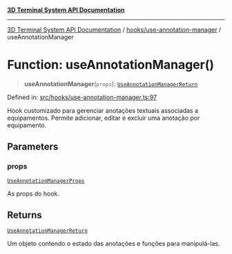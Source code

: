 [**3D Terminal System API Documentation**](../../../README.md)

***

[3D Terminal System API Documentation](../../../README.md) / [hooks/use-annotation-manager](../README.md) / useAnnotationManager

# Function: useAnnotationManager()

> **useAnnotationManager**(`props`): [`UseAnnotationManagerReturn`](../interfaces/UseAnnotationManagerReturn.md)

Defined in: [src/hooks/use-annotation-manager.ts:97](https://github.com/Dicommunitas/ThreeJS_Terminal_3D/blob/fa305a5866f8e322e02a0c9af5d13b645eb5703c/src/hooks/use-annotation-manager.ts#L97)

Hook customizado para gerenciar anotações textuais associadas a equipamentos.
Permite adicionar, editar e excluir uma anotação por equipamento.

## Parameters

### props

[`UseAnnotationManagerProps`](../interfaces/UseAnnotationManagerProps.md)

As props do hook.

## Returns

[`UseAnnotationManagerReturn`](../interfaces/UseAnnotationManagerReturn.md)

Um objeto contendo o estado das anotações e funções para manipulá-las.
